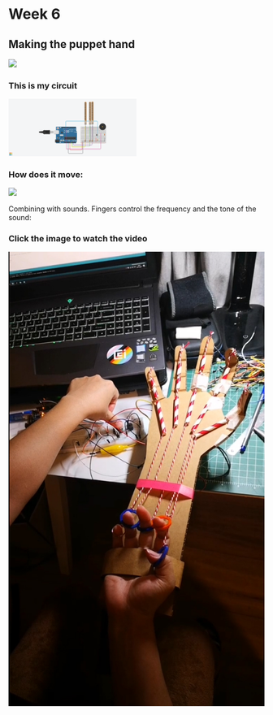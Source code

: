 # Week 6

## Making the puppet hand 

<img src="img/Hand1.jpg" width="50%"/>


### This is my circuit

<img src="img/Hand.png" width="50%"/>


### How does it move:

<img src="img/Hand.gif" width="50%"/>


Combining with sounds. Fingers control the frequency and the tone of the sound:

### Click the image to watch the video

[![HandVideo](img/HandTitle.jpg)](https://youtu.be/U21bSicvGZg)

